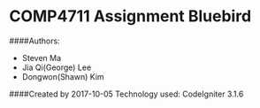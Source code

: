 # COMP4711 Assignment Bluebird

####Authors:
 - Steven Ma
 - Jia Qi(George) Lee
 - Dongwon(Shawn) Kim
 
####Created by 2017-10-05
 Technology used: CodeIgniter 3.1.6 
 
 